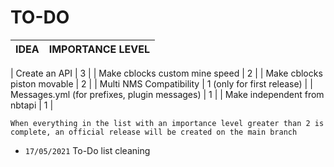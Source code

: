 # TO-DO

| IDEA | IMPORTANCE LEVEL |
|------|-----|

| Create an API | 3 |
| Make cblocks custom mine speed | 2 |
| Make cblocks piston movable | 2 |
| Multi NMS Compatibility | 1 (only for first release) |
| Messages.yml (for prefixes, plugin messages) | 1 |
| Make independent from nbtapi | 1 |

`When everything in the list with an importance level greater than 2 is complete, an official release will be created on the main branch`
 + `17/05/2021` To-Do list cleaning